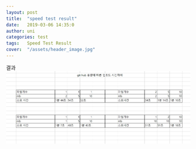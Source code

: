 ```yaml
---
layout: post
title:  "speed test result"
date:   2019-03-06 14:35:0
author: uni
categories: test
tags:	Speed Test Result
cover:  "/assets/header_image.jpg"
---
```


결과
<br/>
<img width="600" src="/assets/images/result.jpg">
<br/>

<br/>